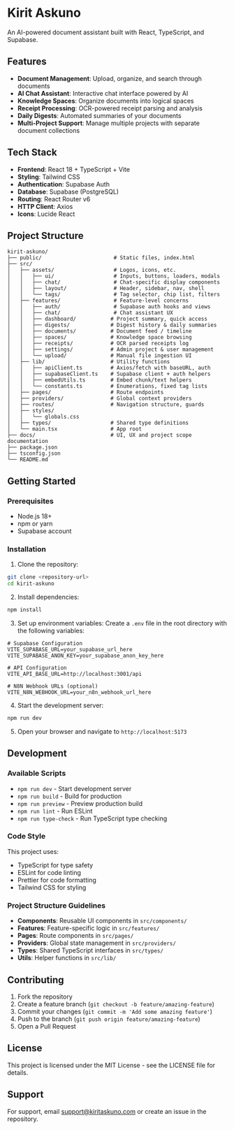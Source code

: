 # Kirit Askuno

An AI-powered document assistant built with React, TypeScript, and Supabase.

## Features

- **Document Management**: Upload, organize, and search through documents
- **AI Chat Assistant**: Interactive chat interface powered by AI
- **Knowledge Spaces**: Organize documents into logical spaces
- **Receipt Processing**: OCR-powered receipt parsing and analysis
- **Daily Digests**: Automated summaries of your documents
- **Multi-Project Support**: Manage multiple projects with separate document collections

## Tech Stack

- **Frontend**: React 18 + TypeScript + Vite
- **Styling**: Tailwind CSS
- **Authentication**: Supabase Auth
- **Database**: Supabase (PostgreSQL)
- **Routing**: React Router v6
- **HTTP Client**: Axios
- **Icons**: Lucide React

## Project Structure

```
kirit-askuno/
├── public/                       # Static files, index.html
├── src/
│   ├── assets/                   # Logos, icons, etc.
│   │   ├── ui/                   # Inputs, buttons, loaders, modals
│   │   ├── chat/                 # Chat-specific display components
│   │   ├── layout/               # Header, sidebar, nav, shell
│   │   └── tags/                 # Tag selector, chip list, filters
│   ├── features/                 # Feature-level concerns
│   │   ├── auth/                 # Supabase auth hooks and views
│   │   ├── chat/                 # Chat assistant UX
│   │   ├── dashboard/           # Project summary, quick access
│   │   ├── digests/             # Digest history & daily summaries
│   │   ├── documents/           # Document feed / timeline
│   │   ├── spaces/              # Knowledge space browsing
│   │   ├── receipts/            # OCR parsed receipts log
│   │   ├── settings/            # Admin project & user management
│   │   └── upload/              # Manual file ingestion UI
│   ├── lib/                     # Utility functions
│   │   ├── apiClient.ts         # Axios/fetch with baseURL, auth
│   │   ├── supabaseClient.ts    # Supabase client + auth helpers
│   │   ├── embedUtils.ts        # Embed chunk/text helpers
│   │   └── constants.ts         # Enumerations, fixed tag lists
│   ├── pages/                   # Route endpoints
│   ├── providers/               # Global context providers
│   ├── routes/                  # Navigation structure, guards
│   ├── styles/
│   │   └── globals.css
│   ├── types/                   # Shared type definitions
│   └── main.tsx                 # App root
├── docs/                        # UI, UX and project scope documentation
├── package.json
├── tsconfig.json
└── README.md
```

## Getting Started

### Prerequisites

- Node.js 18+ 
- npm or yarn
- Supabase account

### Installation

1. Clone the repository:
```bash
git clone <repository-url>
cd kirit-askuno
```

2. Install dependencies:
```bash
npm install
```

3. Set up environment variables:
Create a `.env` file in the root directory with the following variables:
```env
# Supabase Configuration
VITE_SUPABASE_URL=your_supabase_url_here
VITE_SUPABASE_ANON_KEY=your_supabase_anon_key_here

# API Configuration
VITE_API_BASE_URL=http://localhost:3001/api

# N8N Webhook URLs (optional)
VITE_N8N_WEBHOOK_URL=your_n8n_webhook_url_here
```

4. Start the development server:
```bash
npm run dev
```

5. Open your browser and navigate to `http://localhost:5173`

## Development

### Available Scripts

- `npm run dev` - Start development server
- `npm run build` - Build for production
- `npm run preview` - Preview production build
- `npm run lint` - Run ESLint
- `npm run type-check` - Run TypeScript type checking

### Code Style

This project uses:
- TypeScript for type safety
- ESLint for code linting
- Prettier for code formatting
- Tailwind CSS for styling

### Project Structure Guidelines

- **Components**: Reusable UI components in `src/components/`
- **Features**: Feature-specific logic in `src/features/`
- **Pages**: Route components in `src/pages/`
- **Providers**: Global state management in `src/providers/`
- **Types**: Shared TypeScript interfaces in `src/types/`
- **Utils**: Helper functions in `src/lib/`

## Contributing

1. Fork the repository
2. Create a feature branch (`git checkout -b feature/amazing-feature`)
3. Commit your changes (`git commit -m 'Add some amazing feature'`)
4. Push to the branch (`git push origin feature/amazing-feature`)
5. Open a Pull Request

## License

This project is licensed under the MIT License - see the LICENSE file for details.

## Support

For support, email support@kiritaskuno.com or create an issue in the repository.
